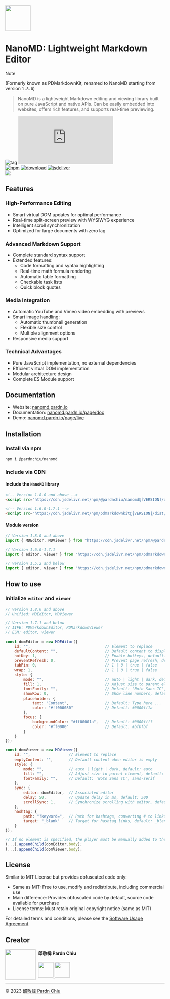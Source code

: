 <img src="https://nanomd.pardn.io/static/image/logo.png" width=80>

# NanoMD: Lightweight Markdown Editor

> [!NOTE]
> (Formerly known as PDMarkdownKit, renamed to NanoMD starting from version `1.8.0`)

> NanoMD is a lightweight Markdown editing and viewing library built on pure JavaScript and native APIs. Can be easily embedded into websites, offers rich features, and supports real-time previewing.

![tag](https://img.shields.io/badge/tag-JavaScript%20Library-bb4444) 
![size](https://img.shields.io/github/size/pardnchiu/NanoMD/dist%2FNanoMD.js)<br>
[![npm](https://img.shields.io/npm/v/@pardnchiu/nanomd)](https://www.npmjs.com/package/@pardnchiu/nanomd)
[![download](https://img.shields.io/npm/dm/@pardnchiu/nanomd)](https://www.npmjs.com/package/@pardnchiu/nanomd)
[![jsdeliver](https://img.shields.io/jsdelivr/npm/hm/@pardnchiu/nanomd)](https://www.jsdelivr.com/package/npm/@pardnchiu/nanomd)<br>
[![](https://img.shields.io/badge/查閱-中文版本-ffffff)](https://github.com/pardnchiu/NanoMD/blob/main/README.zh.md)

## Features

### High-Performance Editing
- Smart virtual DOM updates for optimal performance
- Real-time split-screen preview with WYSIWYG experience
- Intelligent scroll synchronization
- Optimized for large documents with zero lag

### Advanced Markdown Support
- Complete standard syntax support
- Extended features:
    - Code formatting and syntax highlighting
    - Real-time math formula rendering
    - Automatic table formatting
    - Checkable task lists
    - Quick block quotes

### Media Integration
- Automatic YouTube and Vimeo video embedding with previews
- Smart image handling:
    - Automatic thumbnail generation
    - Flexible size control
    - Multiple alignment options
- Responsive media support

### Technical Advantages
- Pure JavaScript implementation, no external dependencies
- Efficient virtual DOM implementation
- Modular architecture design
- Complete ES Module support

## Documentation

- Website: [nanomd.pardn.io](https://nanomd.pardn.io)
- Documentation: [nanomd.pardn.io/page/doc](https://nanomd.pardn.io/page/doc.html)
- Demo: [nanomd.pardn.io/page/live](https://nanomd.pardn.io/page/live.html)

## Installation

### Install via npm
```bash
npm i @pardnchiu/nanomd
```

### Include via CDN

#### Include the `NanoMD` library
```html
<!-- Version 1.8.0 and above -->
<script src="https://cdn.jsdelivr.net/npm/@pardnchiu/nanomd@[VERSION]/dist/NanoMD.js"></script>

<!-- Version 1.6.0-1.7.1 -->
<script src="https://cdn.jsdelivr.net/npm/pdmarkdownkit@[VERSION]/dist/PDMarkdownKit.js"></script>
```

#### Module version
```javascript
// Version 1.8.0 and above
import { MDEditor, MDViewer } from "https://cdn.jsdelivr.net/npm/@pardnchiu/nanomd@[VERSION]/dist/NanoMD.esm.js";

// Version 1.6.0-1.7.1
import { editor, viewer } from "https://cdn.jsdelivr.net/npm/pdmarkdownkit@[VERSION]/dist/PDMarkdownKit.module.js";

// Version 1.5.2 and below
import { editor, viewer } from "https://cdn.jsdelivr.net/npm/pdmarkdownkit@[VERSION]/dist/PDMarkdownKit.js";
```

## How to use

### Initialize `editor` and `viewer`
```Javascript
// Version 1.8.0 and above
// Unified: MDEditor, MDViewer

// Version 1.7.1 and below
// IIFE: PDMarkdownEditor, PDMarkdownViewer
// ESM: editor, viewer

const domEditor = new MDEditor({
    id: "",                                 // Element to replace
    defaultContent: "",                     // Default content to display initially
    hotKey: 1,                              // Enable hotkeys, default: 1
    preventRefresh: 0,                      // Prevent page refresh, default: 0
    tabPin: 0,                              // 1 | 0 | true | false
    wrap: 1,                                // 1 | 0 | true | false
    style: {
        mode: "",                           // auto | light | dark, default: auto
        fill: 1,                            // Adjust size to parent element, default: 1
        fontFamily: "",                     // Default: 'Noto Sans TC', sans-serif
        showRow: 0,                         // Show line numbers, default: 1
        placeholder: {
            text: "Content",                // Default: Type here ...
            color: "#ff000080"              // Default: #0000ff1a
        },
        focus: {
            backgroundColor: "#ff00001a",   // Default: #0000ffff
            color: "#ff0000"                // Default: #bfbfbf
        }
    }
});

const domViewer = new MDViewer({
    id: "",                 // Element to replace
    emptyContent: "",       // Default content when editor is empty
    style: {
        mode: "",           // auto | light | dark, default: auto
        fill: "",           // Adjust size to parent element, default: 1 | true
        fontFamily: "",     // Default: 'Noto Sans TC', sans-serif
    },
    sync: {
        editor: domEditor,  // Associated editor
        delay: 50,          // Update delay in ms, default: 300
        scrollSync: 1,      // Synchronize scrolling with editor, default: 0 | false
    },
    hashtag: {
        path: "?keyword=",  // Path for hashtags, converting # to links
        target: "_blank"    // Target for hashtag links, default: _blank
    }
});

// If no element is specified, the player must be manually added to the DOM
(...).appendChild(domEditor.body);
(...).appendChild(domViewer.body);

``` 

## License

Similar to MIT License but provides obfuscated code only:
- Same as MIT: Free to use, modify and redistribute, including commercial use 
- Main difference: Provides obfuscated code by default, source code available for purchase
- License terms: Must retain original copyright notice (same as MIT)

For detailed terms and conditions, please see the [Software Usage Agreement](https://github.com/pardnchiu/NanoMD/blob/main/LICENSE).


## Creator

<img src="https://avatars.githubusercontent.com/u/25631760" align="left" width="96" height="96" style="margin-right: 0.5rem;">

<h4 style="padding-top: 0">邱敬幃 Pardn Chiu</h4>

<a href="mailto:dev@pardn.io" target="_blank">
    <img src="https://pardn.io/image/email.svg" width="48" height="48">
</a> <a href="https://linkedin.com/in/pardnchiu" target="_blank">
    <img src="https://pardn.io/image/linkedin.svg" width="48" height="48">
</a>

***

©️ 2023 [邱敬幃 Pardn Chiu](https://pardn.io)

